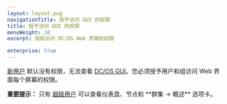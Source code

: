 ```yaml
---
layout: layout.pug
navigationTitle: 授予访问 GUI 的权限
title: 授予访问 GUI 的权限
menuWeight: 10
excerpt: 授权访问 DC/OS Web 界面的权限 

enterprise: true
---
```

<!-- The source repository for this topic is https://github.com/dcos/dcos-docs-site -->


[新用户](/dcos/cn/1.12/security/ent/users-groups/) 默认没有权限，无法查看 [DC/OS GUI](/dcos/cn/1.12/gui/)。您必须授予用户和组访问 Web 界面每个屏幕的权限。

<p class="message--important"><strong>重要提示：</strong> 只有 <a href="/cn/1.12/security/ent/perms-reference/#superuser">超级用户</a> 可以查看仪表盘、节点和 **群集 -> 概述** 选项卡。</p>
